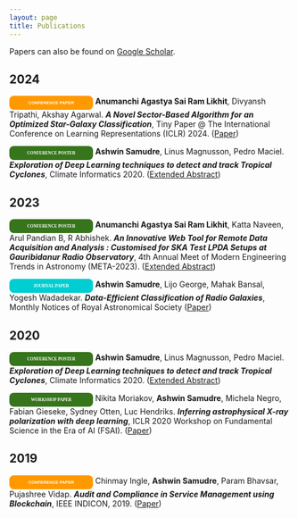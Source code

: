 ```yaml
---
layout: page
title: Publications
---
```


Papers can also be found on [Google Scholar](https://scholar.google.co.in/citations?hl=en&user=hyYMTlcAAAAJ).

## 2024

<span style="display: inline-block; width:150px; line-height: 25px; color:white; font-family: Calibri, sans-serif; background-color:#ff9900ff; font-size: 55%;border-radius: 8px; text-align:center;"><b>CONFERENCE PAPER</b></span>
<b>Anumanchi Agastya Sai Ram Likhit</b>, Divyansh Tripathi, Akshay Agarwal. <b>*A Novel Sector-Based Algorithm for an Optimized Star-Galaxy Classification*</b>, Tiny Paper @ The International Conference on Learning Representations (ICLR) 2024. (<a target="_blank" href="">Paper</a>)

<span style="display: inline-block; width:150px; line-height: 25px; color:white; font-family: Calibri; background-color:#37751cff; font-size: 55%;border-radius: 8px; text-align:center;"><b>CONFERENCE POSTER</b></span>
<b>Ashwin Samudre</b>, Linus Magnusson, Pedro Maciel. <b>*Exploration of Deep Learning techniques to detect and track Tropical Cyclones*</b>, Climate Informatics 2020. (<a target="_blank" href="https://www.researchgate.net/publication/344445846_Exploration_of_Deep_Learning_techniques_to_detect_and_track_Tropical_Cyclones">Extended Abstract</a>)

## 2023

<span style="display: inline-block; width:150px; line-height: 25px; color:white; font-family: Calibri; background-color:#37751cff; font-size: 55%;border-radius: 8px; text-align:center;"><b>CONFERENCE POSTER</b></span>
<b>Anumanchi Agastya Sai Ram Likhit</b>, Katta Naveen, Arul Pandian B, R Abhishek. <b>*An Innovative Web Tool for Remote Data Acquisition and Analysis : Customised for SKA Test LPDA Setups at Gauribidanur Radio Observatory*</b>, 4th Annual Meet of Modern Engineering Trends in Astronomy (META-2023). (<a target="_blank" href="https://www.researchgate.net/publication/376265776_An_Innovative_Web_Tool_for_Remote_Data_Acquisition_and_Analysis_Customised_for_SKA_Test_LPDA_Setups_at_Gauribidanur_Radio_Observatory">Extended Abstract</a>)


<span style="display: inline-block; width:150px; line-height: 25px; color:white; font-family: Calibri; background-color:#00CED1; font-size: 55%;border-radius: 8px; text-align:center;"><b>JOURNAL PAPER</b></span>
<b>Ashwin Samudre</b>, Lijo George, Mahak Bansal, Yogesh Wadadekar. <b>*Data-Efficient Classification of Radio Galaxies*</b>, Monthly Notices of Royal Astronomical Society (<a target="_blank" href="https://doi.org/10.1093/mnras/stab3144">Paper</a>)

## 2020

<span style="display: inline-block; width:150px; line-height: 25px; color:white; font-family: Calibri; background-color:#37751cff; font-size: 55%;border-radius: 8px; text-align:center;"><b>CONFERENCE POSTER</b></span>
<b>Ashwin Samudre</b>, Linus Magnusson, Pedro Maciel. <b>*Exploration of Deep Learning techniques to detect and track Tropical Cyclones*</b>, Climate Informatics 2020. (<a target="_blank" href="https://www.researchgate.net/publication/344445846_Exploration_of_Deep_Learning_techniques_to_detect_and_track_Tropical_Cyclones">Extended Abstract</a>)

<span style="display: inline-block; width:150px; line-height: 25px; color:white; font-family: Calibri; background-color:#37751cff; font-size: 55%;border-radius: 8px; text-align:center;"><b>WORKSHOP PAPER</b></span>
Nikita Moriakov, <b>Ashwin Samudre</b>, Michela Negro, Fabian Gieseke, Sydney Otten, Luc Hendriks. <b>*Inferring astrophysical X-ray polarization with deep learning*</b>, ICLR 2020 Workshop on Fundamental Science in the Era of AI (FSAI). (<a target="_blank" href="https://arxiv.org/abs/2005.08126">Paper</a>)

<!--<span style="display: inline-block; width:150px; line-height: 25px; color:white; font-family: Calibri; background-color:#37751cff; font-size: 55%;border-radius: 8px; text-align:center;"><b>WORKSHOP PAPER</b></span>
<b>Ashwin Samudre</b>, Lijo George, Yogesh Wadadekar. <b>*Classification of Radio Galaxies with less data*</b>, ICLR 2020 Workshop on Fundamental Science in the Era of AI (FSAI). (<a target="_blank" href="https://drive.google.com/file/d/1aYQbIAB6xjok8zlCxl25Gz0W4-xgmoPe/view?usp=sharing">Paper</a>)-->


## 2019

<span style="display: inline-block; width:150px; line-height: 25px; color:white; font-family: Calibri, sans-serif; background-color:#ff9900ff; font-size: 55%;border-radius: 8px; text-align:center;"><b>CONFERENCE PAPER</b></span>
Chinmay Ingle, <b>Ashwin Samudre</b>, Param Bhavsar, Pujashree Vidap. <b>*Audit and Compliance in Service Management using Blockchain*</b>, IEEE INDICON, 2019. (<a target="_blank" href="https://ieeexplore.ieee.org/abstract/document/9030369/">Paper</a>)
